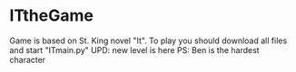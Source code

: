 # ITtheGame
Game is based on St. King novel "It". To play you should download all files and start "ITmain.py"
UPD: new level is here
PS: Ben is the hardest character
